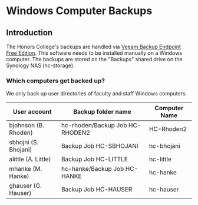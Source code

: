 # Windows Computer Backups

## Introduction
The Honors College's backups are handled via [Veeam Backup Endpoint Free Edition](https://www.veeam.com/vmware-esxi-vsphere-virtualization-tools-hyper-v-products.html#free). This software needs to be installed manually on a Windows computer. The backups are stored on the "Backups" shared drive on the Synology NAS (hc-storage).

### Which computers get backed up?
We only back up user directories of faculty and staff Windows computers.

| User account                  | Backup folder name    | Computer Name |
|-------------------------------|-------------|-------------------------------------|
| bjohnson (B. Rhoden)          | hc-rhoden/Backup Job HC-RHODEN2 | HC-Rhoden2   |
| sbhojni (S. Bhojani)          | Backup Job HC-SBHOJANI | hc-bhojani |
| alittle (A. Little)           | Backup Job HC-LITTLE | hc-little |
| mhanke (M. Hanke)             | hc-hanke/Backup Job HC-HANKE | hc-hanke |  
| ghauser (G. Hauser)           | Backup Job HC-HAUSER | hc-hauser |
